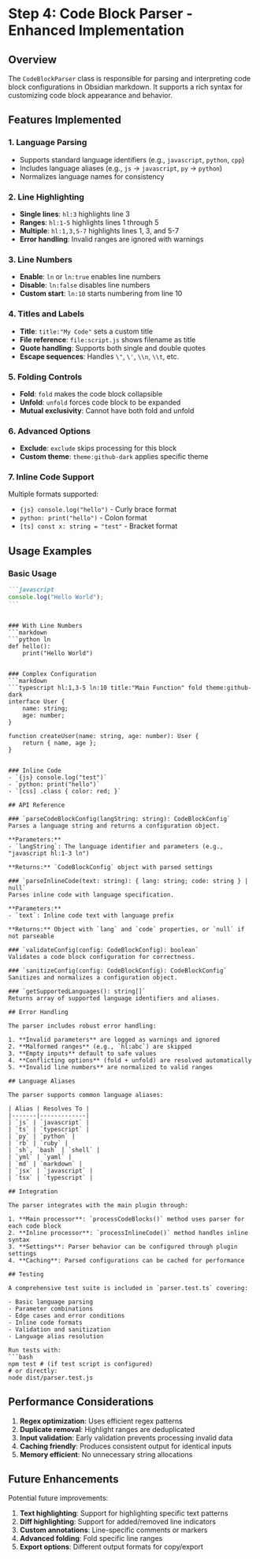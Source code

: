 # Step 4: Code Block Parser - Enhanced Implementation

## Overview

The `CodeBlockParser` class is responsible for parsing and interpreting code block configurations in Obsidian markdown. It supports a rich syntax for customizing code block appearance and behavior.

## Features Implemented

### 1. **Language Parsing**

-   Supports standard language identifiers (e.g., `javascript`, `python`, `cpp`)
-   Includes language aliases (e.g., `js` → `javascript`, `py` → `python`)
-   Normalizes language names for consistency

### 2. **Line Highlighting**

-   **Single lines**: `hl:3` highlights line 3
-   **Ranges**: `hl:1-5` highlights lines 1 through 5
-   **Multiple**: `hl:1,3,5-7` highlights lines 1, 3, and 5-7
-   **Error handling**: Invalid ranges are ignored with warnings

### 3. **Line Numbers**

-   **Enable**: `ln` or `ln:true` enables line numbers
-   **Disable**: `ln:false` disables line numbers
-   **Custom start**: `ln:10` starts numbering from line 10

### 4. **Titles and Labels**

-   **Title**: `title:"My Code"` sets a custom title
-   **File reference**: `file:script.js` shows filename as title
-   **Quote handling**: Supports both single and double quotes
-   **Escape sequences**: Handles `\"`, `\'`, `\\n`, `\\t`, etc.

### 5. **Folding Controls**

-   **Fold**: `fold` makes the code block collapsible
-   **Unfold**: `unfold` forces code block to be expanded
-   **Mutual exclusivity**: Cannot have both fold and unfold

### 6. **Advanced Options**

-   **Exclude**: `exclude` skips processing for this block
-   **Custom theme**: `theme:github-dark` applies specific theme

### 7. **Inline Code Support**

Multiple formats supported:

-   `{js} console.log("hello")` - Curly brace format
-   `python: print("hello")` - Colon format
-   `[ts] const x: string = "test"` - Bracket format

## Usage Examples

### Basic Usage

````markdown
```javascript
console.log("Hello World");
```
````

````

### With Line Numbers
```markdown
```python ln
def hello():
    print("Hello World")
````

````

### Complex Configuration
```markdown
```typescript hl:1,3-5 ln:10 title:"Main Function" fold theme:github-dark
interface User {
    name: string;
    age: number;
}

function createUser(name: string, age: number): User {
    return { name, age };
}
````

````

### Inline Code
- `{js} console.log("test")`
- `python: print("hello")`
- `[css] .class { color: red; }`

## API Reference

### `parseCodeBlockConfig(langString: string): CodeBlockConfig`
Parses a language string and returns a configuration object.

**Parameters:**
- `langString`: The language identifier and parameters (e.g., "javascript hl:1-3 ln")

**Returns:** `CodeBlockConfig` object with parsed settings

### `parseInlineCode(text: string): { lang: string; code: string } | null`
Parses inline code with language specification.

**Parameters:**
- `text`: Inline code text with language prefix

**Returns:** Object with `lang` and `code` properties, or `null` if not parseable

### `validateConfig(config: CodeBlockConfig): boolean`
Validates a code block configuration for correctness.

### `sanitizeConfig(config: CodeBlockConfig): CodeBlockConfig`
Sanitizes and normalizes a configuration object.

### `getSupportedLanguages(): string[]`
Returns array of supported language identifiers and aliases.

## Error Handling

The parser includes robust error handling:

1. **Invalid parameters** are logged as warnings and ignored
2. **Malformed ranges** (e.g., `hl:abc`) are skipped
3. **Empty inputs** default to safe values
4. **Conflicting options** (fold + unfold) are resolved automatically
5. **Invalid line numbers** are normalized to valid ranges

## Language Aliases

The parser supports common language aliases:

| Alias | Resolves To |
|-------|-------------|
| `js` | `javascript` |
| `ts` | `typescript` |
| `py` | `python` |
| `rb` | `ruby` |
| `sh`, `bash` | `shell` |
| `yml` | `yaml` |
| `md` | `markdown` |
| `jsx` | `javascript` |
| `tsx` | `typescript` |

## Integration

The parser integrates with the main plugin through:

1. **Main processor**: `processCodeBlocks()` method uses parser for each code block
2. **Inline processor**: `processInlineCode()` method handles inline syntax
3. **Settings**: Parser behavior can be configured through plugin settings
4. **Caching**: Parsed configurations can be cached for performance

## Testing

A comprehensive test suite is included in `parser.test.ts` covering:

- Basic language parsing
- Parameter combinations
- Edge cases and error conditions
- Inline code formats
- Validation and sanitization
- Language alias resolution

Run tests with:
```bash
npm test # (if test script is configured)
# or directly:
node dist/parser.test.js
````

## Performance Considerations

1. **Regex optimization**: Uses efficient regex patterns
2. **Duplicate removal**: Highlight ranges are deduplicated
3. **Input validation**: Early validation prevents processing invalid data
4. **Caching friendly**: Produces consistent output for identical inputs
5. **Memory efficient**: No unnecessary string allocations

## Future Enhancements

Potential future improvements:

1. **Text highlighting**: Support for highlighting specific text patterns
2. **Diff highlighting**: Support for added/removed line indicators
3. **Custom annotations**: Line-specific comments or markers
4. **Advanced folding**: Fold specific line ranges
5. **Export options**: Different output formats for copy/export
